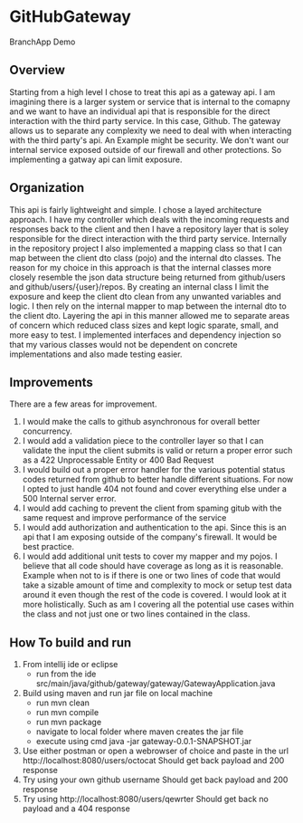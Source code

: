 # GitHubGateway
 BranchApp Demo

## Overview
Starting from a high level I chose to treat this api as a gateway api. I am imagining there is a larger system or service that is internal to the comapny and we want to have an individual api that is responsible for the direct interaction with the third party service. In this case, Github. The gateway allows us to separate any complexity we need to deal with when interacting with the third party's api. An Example might be security. We don't want our internal service exposed outside of our firewall and other protections. So implementing a gatway api can limit exposure.

## Organization
This api is fairly lightweight and simple. I chose a layed architecture approach. I have my controller which deals with the incoming requests and responses back to the client and then I have a repository layer that is soley responsible for the direct interaction with the third party service. Internally in the repository project I also implemented a mapping class so that I can map between the client dto class (pojo) and the internal dto classes. The reason for my choice in this approach is that the internal classes more closely resemble the json data structure being returned from github/users and github/users/{user}/repos. By creating an internal class I limit the exposure and keep the client dto clean from any unwanted variables and logic. I then rely on the internal mapper to map between the internal dto to the client dto. Layering the api in this manner allowed me to separate areas of concern which reduced class sizes and kept logic sparate, small, and more easy to test. I implemented interfaces and dependency injection so that my various classes would not be dependent on concrete implementations and also made testing easier.

## Improvements
There are a few areas for improvement.
1. I would make the calls to github asynchronous for overall better concurrency.
2. I would add a validation piece to the controller layer so that I can validate the input the client submits is valid or return a proper error such as a 422 Unprocessable Entity or 400 Bad Request
3. I would build out a proper error handler for the various potential status codes returned from github to better handle different situations. For now I opted to just handle 404 not found and cover everything else under a 500 Internal server error.
4. I would add caching to prevent the client from spaming gitub with the same request and improve performance of the service
5. I would add authorization and authentication to the api. Since this is an api that I am exposing outside of the company's firewall. It would be best practice.
6. I would add additional unit tests to cover my mapper and my pojos. I believe that all code should have coverage as long as it is reasonable. Example when not to is if there is one or two lines of code that would take a sizable amount of time and complexity to mock or setup test data around it even though the rest of the code is covered. I would look at it more holistically. Such as am I covering all the potential use cases within the class and not just one or two lines contained in the class.

## How To build and run
1. From intellij ide or eclipse
   - run from the ide src/main/java/github/gateway/gateway/GatewayApplication.java
2. Build using maven and run jar file on local machine
   - run mvn clean
   - run mvn compile
   - run mvn package
   - navigate to local folder where maven creates the jar file
   - execute using cmd java -jar gateway-0.0.1-SNAPSHOT.jar
3. Use either postman or open a webrowser of choice and paste in the url http://localhost:8080/users/octocat Should get back payload and 200 response
4. Try using your own github username Should get back payload and 200 response
5. Try using http://localhost:8080/users/qewrter Should get back no payload and a 404 response
